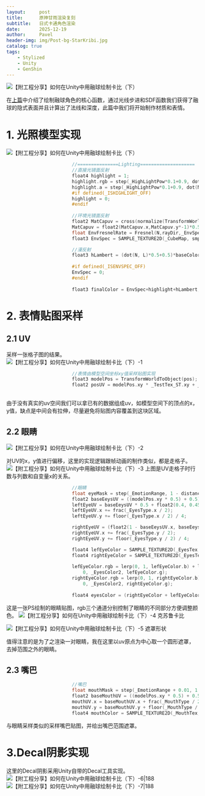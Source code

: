 ```yaml
---
layout:     post
title:      原神甘雨渲染复刻
subtitle:   日式卡通角色渲染
date:       2025-12-19
author:     Pavel
header-img: img/Post-bg-StarKribi.jpg
catalog: true
tags:
    - Stylized
    - Unity
    - GenShin
---
```


![【附工程分享】如何在Unity中用融球绘制卡比（下）](https://pavelblog-images-1333471781.cos.ap-shanghai.myqcloud.com/undefined20241221192315214.gif?imageSlim)

在[上篇](https://pavelpeng7.github.io/2023/12/09/手搓融球版星之卡比-上/)中介绍了绘制融球角色的核心函数，通过光线步进和SDF函数我们获得了融球的隐式表面并且计算出了法线和深度，此篇中我们将开始制作材质和表情。

# 1. 光照模型实现
![【附工程分享】如何在Unity中用融球绘制卡比（下）](https://pavelblog-images-1333471781.cos.ap-shanghai.myqcloud.com/undefined20241221192315231.png?imageSlim)
```c
                        //===============Lighting====================
                        //直接光镜面反射
                        float4 highlight = 1;
                        highlight.rgb = step(_HighLightPow*0.1+0.9, dot(N, halfDir) * dot(N, halfDir)) * lCol; 
                        highlight.a = step(_HighLightPow*0.1+0.9, dot(N, halfDir) * dot(N, halfDir));
                        #if defined(_ISHIGHLIGHT_OFF)
                        highlight = 0;
                        #endif
                        
                        //环境光镜面反射
                        float2 MatCapuv = cross(normalize(TransformWorldToView(pos)),TransformWorldToView(N));
                        MatCapuv = float2(MatCapuv.x,MatCapuv.y*-1)*0.5+0.5;
                        float EnvFresnelRate = Fresnel(N,rayDir,_EnvSpecBios,_EnvSpecInt,_EnvSpecPower);
                        float3 EnvSpec = SAMPLE_TEXTURE2D(_CubeMap, smp, MatCapuv) * _EnvSpecInt * EnvFresnelRate;

                        //漫反射
                        float3 hLambert = (dot(N, L)*0.5+0.5)*baseColor+_EnvColor;
                        
                        #if defined(_ISENVSPEC_OFF)
                        EnvSpec = 0;
                        #endif
                        
                        float3 finalColor = EnvSpec+highlight+hLambert;
```

# 2. 表情贴图采样

## 2.1 UV
采样一张格子图的结果。
![【附工程分享】如何在Unity中用融球绘制卡比（下）-1](https://pavelblog-images-1333471781.cos.ap-shanghai.myqcloud.com/undefined20241221192315248.png?imageSlim)
```c
                        //表情由模型空间坐标xy值采样贴图实现
                        float3 modelPos = TransformWorldToObject(pos);
                        float2 posUV = modelPos.xy * _TestTex_ST.xy + _TestTex_ST.zw;
                        
```

由于没有真实的uv空间我们可以拿已有的数据组成uv，如模型空间下的顶点的x，y值，缺点是中间会有拉伸，尽量避免将贴图内容覆盖到这块区域。
## 2.2 眼睛
![【附工程分享】如何在Unity中用融球绘制卡比（下）-2](https://pavelblog-images-1333471781.cos.ap-shanghai.myqcloud.com/undefined20241221192315265.png?imageSlim)

对UV的x，y值进行偏移，这里的实现逻辑跟帧动画的制作类似，都是走格子。
![【附工程分享】如何在Unity中用融球绘制卡比（下）-3](https://pavelblog-images-1333471781.cos.ap-shanghai.myqcloud.com/undefined20241221192315282.png?imageSlim)
上图是UV走格子时行数与列数和自变量x的关系。
```c
                        //眼睛
                        float eyeMask = step(_EmotionRange, 1 - distance(posUV, 0));
                        float2 baseEeysUV = ((modelPos.xy * 0.5) + 0.5) * _EyesTex_ST.xy + _EyesTex_ST.zw;
                        leftEyeUV = baseEeysUV * 0.5 + float2(0.4, 0.45);
                        leftEyeUV.x += frac(_EyesType.x / 2);
                        leftEyeUV.y += floor(_EyesType.x / 2) / 4;

                        rightEyeUV = (float2(1 - baseEeysUV.x, baseEeysUV.y)) * 0.5 + float2(0.4, 0.45);
                        rightEyeUV.x += frac(_EyesType.y / 2);
                        rightEyeUV.y += floor(_EyesType.y / 2) / 4;

                        float4 lefEyeColor = SAMPLE_TEXTURE2D(_EyesTex, smp, leftEyeUV.xy);
                        float4 rightEyeColor = SAMPLE_TEXTURE2D(_EyesTex, smp, rightEyeUV.xy);
                        
                        lefEyeColor.rgb = lerp(0, 1, lefEyeColor.b) + lerp(0, _EyesColor1, lefEyeColor.r) + lerp(
                            0, _EyesColor2, lefEyeColor.g);
                        rightEyeColor.rgb = lerp(0, 1, rightEyeColor.b) + lerp(0, _EyesColor1, rightEyeColor.r) + lerp(
                            0, _EyesColor2, rightEyeColor.g);
                        
                        float4 eyesColor = (rightEyeColor + lefEyeColor) * eyeMask;
```

这是一张PS绘制的眼睛贴图，rgb三个通道分别控制了眼睛的不同部分方便调整颜色。
![【附工程分享】如何在Unity中用融球绘制卡比（下）-4](https://pavelblog-images-1333471781.cos.ap-shanghai.myqcloud.com/undefined20241221192315300.png?imageSlim)
克苏鲁卡比

![【附工程分享】如何在Unity中用融球绘制卡比（下）-5](https://pavelblog-images-1333471781.cos.ap-shanghai.myqcloud.com/undefined20241221192315315.png?imageSlim)
遮罩形状

值得注意的是为了之渲染一对眼睛，我在这里以uv原点为中心取一个圆形遮罩，去掉范围之外的眼睛。
## 2.3 嘴巴
```c
                        //嘴巴
                        float mouthMask = step(_EmotionRange + 0.01, 1 - distance(float2(posUV.x, posUV.y + 0.04), 0));
                        float2 baseMouthUV = ((modelPos.xy * 0.5) + 0.5) * _MouthTex_ST.xy + _MouthTex_ST.zw;
                        mouthUV.x = baseMouthUV.x + frac(_MouthType / 2);
                        mouthUV.y = baseMouthUV.y + floor(_MouthType / 2) / 2;
                        float4 mouthColor = SAMPLE_TEXTURE2D(_MouthTex, smp, mouthUV) ;
```
与眼睛采样类似的采样嘴巴贴图，并给出嘴巴范围遮罩。
# 3.Decal阴影实现
这里的Decal阴影采用Unity自带的Decal工具实现。
![【附工程分享】如何在Unity中用融球绘制卡比（下）-6|188](https://pavelblog-images-1333471781.cos.ap-shanghai.myqcloud.com/undefined20241221192315338.png?imageSlim)![【附工程分享】如何在Unity中用融球绘制卡比（下）-7|188](https://pavelblog-images-1333471781.cos.ap-shanghai.myqcloud.com/undefined20241221192315362.png?imageSlim)

